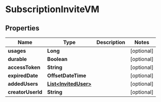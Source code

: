

# SubscriptionInviteVM


## Properties

Name | Type | Description | Notes
------------ | ------------- | ------------- | -------------
**usages** | **Long** |  |  [optional]
**durable** | **Boolean** |  |  [optional]
**accessToken** | **String** |  |  [optional]
**expiredDate** | **OffsetDateTime** |  |  [optional]
**addedUsers** | [**List&lt;InvitedUser&gt;**](InvitedUser.md) |  |  [optional]
**creatorUserId** | **String** |  |  [optional]



